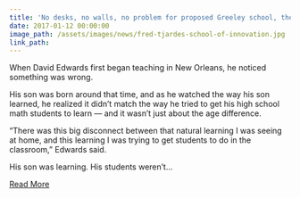 ```yaml
---
title: 'No desks, no walls, no problem for proposed Greeley school, the Fred Tjardes School of Innovation'
date: 2017-01-12 00:00:00
image_path: /assets/images/news/fred-tjardes-school-of-innovation.jpg
link_path:
---
```



When David Edwards first began teaching in New Orleans, he noticed something was wrong.

His son was born around that time, and as he watched the way his son learned, he realized it didn’t match the way he tried to get his high school math students to learn — and it wasn’t just about the age difference.

“There was this big disconnect between that natural learning I was seeing at home, and this learning I was trying to get students to do in the classroom,” Edwards said.

His son was learning. His students weren’t…

[Read More](http://www.greeleytribune.com/news/local/no-desks-no-walls-no-problem-for-proposed-greeley-school-the-fred-tjardes-school-of-innovation/)
